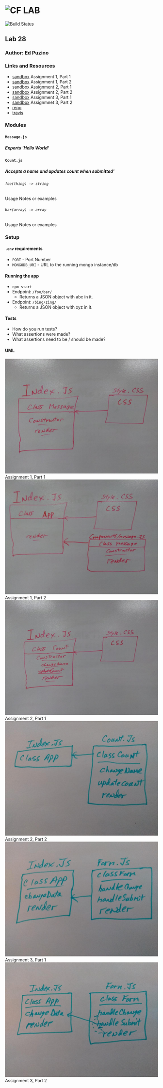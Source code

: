 ![CF](http://i.imgur.com/7v5ASc8.png) LAB
=================================================

[![Build Status](https://travis-ci.com/edpuzino/lab-28.svg?branch=master)](https://travis-ci.com/edpuzino/lab-28)

## Lab 28

### Author: Ed Puzino

### Links and Resources
* [sandbox](https://codesandbox.io/s/mzx06ow82y) Assignment 1, Part 1
* [sandbox](https://codesandbox.io/s/6194931m8w) Assignment 1, Part 2
* [sandbox](https://codesandbox.io/s/kwzknxvlk3) Assignment 2, Part 1
* [sandbox]() Assignment 2, Part 2
* [sandbox](https://codesandbox.io/s/6ym16lz3qk) Assignment 3, Part 1
* [sandbox]() Assignmnet 3, Part 2
* [repo](https://github.com/edpuzino/lab-28)
* [travis](https://travis-ci.com/edpuzino/lab-28)

### Modules
#### `Message.js`
##### Exports 'Hello World'

#### `Count.js`
##### Accepts a name and updates count when submitted'

###### `foo(thing) -> string`
Usage Notes or examples

###### `bar(array) -> array`
Usage Notes or examples

### Setup
#### `.env` requirements
* `PORT` - Port Number
* `MONGODB_URI` - URL to the running mongo instance/db

#### Running the app
* `npm start`
* Endpoint: `/foo/bar/`
  * Returns a JSON object with abc in it.
* Endpoint: `/bing/zing/`
  * Returns a JSON object with xyz in it.

#### Tests
* How do you run tests?
* What assertions were made?
* What assertions need to be / should be made?

#### UML
![](./assets/lab_28_1_1.jpg) Assignment 1, Part 1
![](./assets/lab_28_1_2.jpg) Assignment 1, Part 2
![](./assets/lab_28_2_1.jpg) Assignment 2, Part 1
![](./assets/lab_28_2_2.jpg) Assignment 2, Part 2
![](./assets/lab_28_3_1.jpg) Assignment 3, Part 1
![](./assets/lab_28_3_2.jpg) Assignment 3, Part 2

